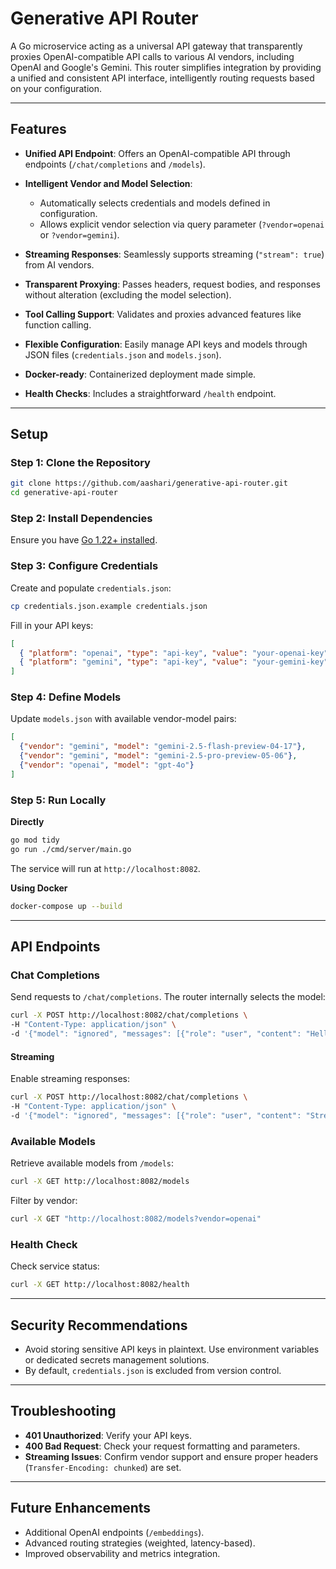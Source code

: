# Generative API Router

A Go microservice acting as a universal API gateway that transparently proxies OpenAI-compatible API calls to various AI vendors, including OpenAI and Google's Gemini. This router simplifies integration by providing a unified and consistent API interface, intelligently routing requests based on your configuration.

---

## Features

* **Unified API Endpoint**: Offers an OpenAI-compatible API through endpoints (`/chat/completions` and `/models`).
* **Intelligent Vendor and Model Selection**:

  * Automatically selects credentials and models defined in configuration.
  * Allows explicit vendor selection via query parameter (`?vendor=openai` or `?vendor=gemini`).
* **Streaming Responses**: Seamlessly supports streaming (`"stream": true`) from AI vendors.
* **Transparent Proxying**: Passes headers, request bodies, and responses without alteration (excluding the model selection).
* **Tool Calling Support**: Validates and proxies advanced features like function calling.
* **Flexible Configuration**: Easily manage API keys and models through JSON files (`credentials.json` and `models.json`).
* **Docker-ready**: Containerized deployment made simple.
* **Health Checks**: Includes a straightforward `/health` endpoint.

---

## Setup

### Step 1: Clone the Repository

```bash
git clone https://github.com/aashari/generative-api-router.git
cd generative-api-router
```

### Step 2: Install Dependencies

Ensure you have [Go 1.22+ installed](https://go.dev/doc/install).

### Step 3: Configure Credentials

Create and populate `credentials.json`:

```bash
cp credentials.json.example credentials.json
```

Fill in your API keys:

```json
[
  { "platform": "openai", "type": "api-key", "value": "your-openai-key" },
  { "platform": "gemini", "type": "api-key", "value": "your-gemini-key" }
]
```

### Step 4: Define Models

Update `models.json` with available vendor-model pairs:

```json
[
  {"vendor": "gemini", "model": "gemini-2.5-flash-preview-04-17"},
  {"vendor": "gemini", "model": "gemini-2.5-pro-preview-05-06"},
  {"vendor": "openai", "model": "gpt-4o"}
]
```

### Step 5: Run Locally

**Directly**

```bash
go mod tidy
go run ./cmd/server/main.go
```

The service will run at `http://localhost:8082`.

**Using Docker**

```bash
docker-compose up --build
```

---

## API Endpoints

### Chat Completions

Send requests to `/chat/completions`. The router internally selects the model:

```bash
curl -X POST http://localhost:8082/chat/completions \
-H "Content-Type: application/json" \
-d '{"model": "ignored", "messages": [{"role": "user", "content": "Hello!"}]}'
```

#### Streaming

Enable streaming responses:

```bash
curl -X POST http://localhost:8082/chat/completions \
-H "Content-Type: application/json" \
-d '{"model": "ignored", "messages": [{"role": "user", "content": "Stream test"}], "stream": true}'
```

### Available Models

Retrieve available models from `/models`:

```bash
curl -X GET http://localhost:8082/models
```

Filter by vendor:

```bash
curl -X GET "http://localhost:8082/models?vendor=openai"
```

### Health Check

Check service status:

```bash
curl -X GET http://localhost:8082/health
```

---

## Security Recommendations

* Avoid storing sensitive API keys in plaintext. Use environment variables or dedicated secrets management solutions.
* By default, `credentials.json` is excluded from version control.

---

## Troubleshooting

* **401 Unauthorized**: Verify your API keys.
* **400 Bad Request**: Check your request formatting and parameters.
* **Streaming Issues**: Confirm vendor support and ensure proper headers (`Transfer-Encoding: chunked`) are set.

---

## Future Enhancements

* Additional OpenAI endpoints (`/embeddings`).
* Advanced routing strategies (weighted, latency-based).
* Improved observability and metrics integration.
